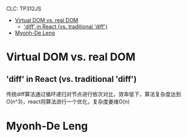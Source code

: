 CLC: TP312JS

- [Virtual DOM vs. real DOM](#virtual-dom-vs-real-dom)
  - ['diff' in React (vs. traditional 'diff')](#diff-in-react-vs-traditional-diff)
- [Myonh-De Leng](#myonh-de-leng)

# Virtual DOM vs. real DOM

## 'diff' in React (vs. traditional 'diff')

传统diff算法通过循环递归对节点进行依次对比，效率低下，算法复杂度达到 O(n^3)，react将算法进行一个优化，复杂度姜维O(n)

# Myonh-De Leng